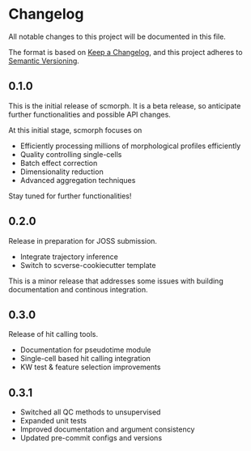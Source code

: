 # Changelog

All notable changes to this project will be documented in this file.

The format is based on [Keep a Changelog][],
and this project adheres to [Semantic Versioning][].

[keep a changelog]: https://keepachangelog.com/en/1.0.0/
[semantic versioning]: https://semver.org/spec/v2.0.0.html

## 0.1.0

This is the initial release of scmorph.
It is a beta release, so anticipate further functionalities and possible API changes.

At this initial stage, scmorph focuses on

-   Efficiently processing millions of morphological profiles efficiently
-   Quality controlling single-cells
-   Batch effect correction
-   Dimensionality reduction
-   Advanced aggregation techniques

Stay tuned for further functionalities!

## 0.2.0

Release in preparation for JOSS submission.

-   Integrate trajectory inference
-   Switch to scverse-cookiecutter template

This is a minor release that addresses some issues with building documentation
and continous integration.

## 0.3.0

Release of hit calling tools.

- Documentation for pseudotime module
- Single-cell based hit calling integration
- KW test & feature selection improvements

## 0.3.1

- Switched all QC methods to unsupervised
- Expanded unit tests
- Improved documentation and argument consistency
- Updated pre-commit configs and versions
<!--next-version-placeholder-->
